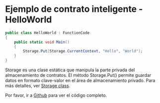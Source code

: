 # Ejemplo de contrato inteligente - HelloWorld

```c#
public class HelloWorld : FunctionCode
{
    public static void Main()
    {
        Storage.Put(Storage.CurrentContext, "Hello", "World");
    }
}
```

Storage es una clase estática que manipula la parte privada del almacenamiento de contratos. El método Storage.Put() permite guardar datos en formato clave-valor en el área de almacenamiento privado. Para más detalles, ver [Storage class](../fw/dotnet/neo/Storage.md).

Por favor, ir a [Github](https://github.com/neo-project/examples) para ver el código completo.
